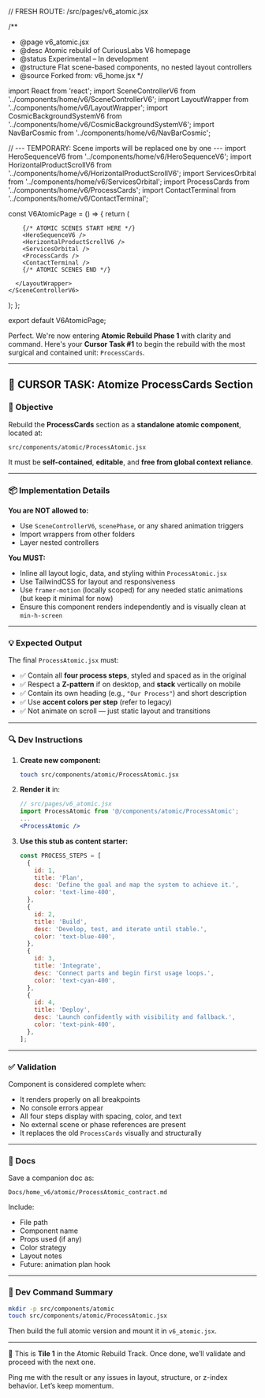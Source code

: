 // FRESH ROUTE: /src/pages/v6_atomic.jsx

/**
 * @page v6_atomic.jsx
 * @desc Atomic rebuild of CuriousLabs V6 homepage
 * @status Experimental – In development
 * @structure Flat scene-based components, no nested layout controllers
 * @source Forked from: v6_home.jsx
 */

import React from 'react';
import SceneControllerV6 from '../components/home/v6/SceneControllerV6';
import LayoutWrapper from '../components/home/v6/LayoutWrapper';
import CosmicBackgroundSystemV6 from '../components/home/v6/CosmicBackgroundSystemV6';
import NavBarCosmic from '../components/home/v6/NavBarCosmic';

// --- TEMPORARY: Scene imports will be replaced one by one ---
import HeroSequenceV6 from '../components/home/v6/HeroSequenceV6';
import HorizontalProductScrollV6 from '../components/home/v6/HorizontalProductScrollV6';
import ServicesOrbital from '../components/home/v6/ServicesOrbital';
import ProcessCards from '../components/home/v6/ProcessCards';
import ContactTerminal from '../components/home/v6/ContactTerminal';

const V6AtomicPage = () => {
  return (
    <SceneControllerV6>
      <LayoutWrapper>
        <CosmicBackgroundSystemV6 />
        <NavBarCosmic />

        {/* ATOMIC SCENES START HERE */}
        <HeroSequenceV6 />
        <HorizontalProductScrollV6 />
        <ServicesOrbital />
        <ProcessCards />
        <ContactTerminal />
        {/* ATOMIC SCENES END */}

      </LayoutWrapper>
    </SceneControllerV6>
  );
};

export default V6AtomicPage;


Perfect. We're now entering **Atomic Rebuild Phase 1** with clarity and command. Here's your **Cursor Task #1** to begin the rebuild with the most surgical and contained unit: `ProcessCards`.

---

## 🧠 CURSOR TASK: Atomize ProcessCards Section

### 🎯 Objective

Rebuild the **ProcessCards** section as a **standalone atomic component**, located at:

```
src/components/atomic/ProcessAtomic.jsx
```

It must be **self-contained**, **editable**, and **free from global context reliance**.

---

### 📦 Implementation Details

**You are NOT allowed to:**

* Use `SceneControllerV6`, `scenePhase`, or any shared animation triggers
* Import wrappers from other folders
* Layer nested controllers

**You MUST:**

* Inline all layout logic, data, and styling within `ProcessAtomic.jsx`
* Use TailwindCSS for layout and responsiveness
* Use `framer-motion` (locally scoped) for any needed static animations (but keep it minimal for now)
* Ensure this component renders independently and is visually clean at `min-h-screen`

---

### 💡 Expected Output

The final `ProcessAtomic.jsx` must:

* ✅ Contain all **four process steps**, styled and spaced as in the original
* ✅ Respect a **Z-pattern** if on desktop, and **stack** vertically on mobile
* ✅ Contain its own heading (e.g., `"Our Process"`) and short description
* ✅ Use **accent colors per step** (refer to legacy)
* ✅ Not animate on scroll — just static layout and transitions

---

### 🔍 Dev Instructions

1. **Create new component:**

   ```bash
   touch src/components/atomic/ProcessAtomic.jsx
   ```

2. **Render it** in:

   ```jsx
   // src/pages/v6_atomic.jsx
   import ProcessAtomic from '@/components/atomic/ProcessAtomic';
   ...
   <ProcessAtomic />
   ```

3. **Use this stub as content starter:**

   ```js
   const PROCESS_STEPS = [
     {
       id: 1,
       title: 'Plan',
       desc: 'Define the goal and map the system to achieve it.',
       color: 'text-lime-400',
     },
     {
       id: 2,
       title: 'Build',
       desc: 'Develop, test, and iterate until stable.',
       color: 'text-blue-400',
     },
     {
       id: 3,
       title: 'Integrate',
       desc: 'Connect parts and begin first usage loops.',
       color: 'text-cyan-400',
     },
     {
       id: 4,
       title: 'Deploy',
       desc: 'Launch confidently with visibility and fallback.',
       color: 'text-pink-400',
     },
   ];
   ```

---

### ✅ Validation

Component is considered complete when:

* It renders properly on all breakpoints
* No console errors appear
* All four steps display with spacing, color, and text
* No external scene or phase references are present
* It replaces the old `ProcessCards` visually and structurally

---

### 📘 Docs

Save a companion doc as:

```
Docs/home_v6/atomic/ProcessAtomic_contract.md
```

Include:

* File path
* Component name
* Props used (if any)
* Color strategy
* Layout notes
* Future: animation plan hook

---

### 💬 Dev Command Summary

```bash
mkdir -p src/components/atomic
touch src/components/atomic/ProcessAtomic.jsx
```

Then build the full atomic version and mount it in `v6_atomic.jsx`.

---

🧩 This is **Tile 1** in the Atomic Rebuild Track. Once done, we’ll validate and proceed with the next one.

Ping me with the result or any issues in layout, structure, or z-index behavior. Let’s keep momentum.

